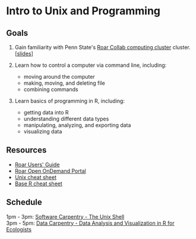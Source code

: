 # Intro to Unix and Programming

## Goals
1. Gain familiarity with Penn State's [Roar Collab computing cluster]([https://www.icds.psu.edu/computing-services/roar-user-guide/](https://www.icds.psu.edu/roar-collab-user-guide/)) cluster. [[slides](https://docs.google.com/presentation/d/1ybBO9ZBmo2_U5sbID6jsC4IgF4xPF3vo1JAZXSdmpAo/edit?usp=sharing)]

2. Learn how to control a computer via command line, including:
	- moving around the computer 
	- making, moving, and deleting file
	- combining commands 
3. Learn basics of programming in R, including:
	- getting data into R
	- understanding different data types
	- manipulating, analyzing, and exporting data
	- visualizing data


## Resources
- [Roar Users' Guide](https://www.icds.psu.edu/computing-services/roar-user-guide/)
- [Roar Open OnDemand Portal](https://portal2.aci.ics.psu.edu)
- [Unix cheat sheet](https://www.alexji.com/UNIXCheatSheet.pdf)
- [Base R cheat sheet](https://iqss.github.io/dss-workshops/R/Rintro/base-r-cheat-sheet.pdf)

## Schedule
 1pm - 3pm: [Software Carpentry - The Unix Shell](https://swcarpentry.github.io/shell-novice/)  
 3pm - 5pm: [Data Carpentry - Data Analysis and Visualization in R for Ecologists](https://datacarpentry.org/R-ecology-lesson/index.html) 
 
